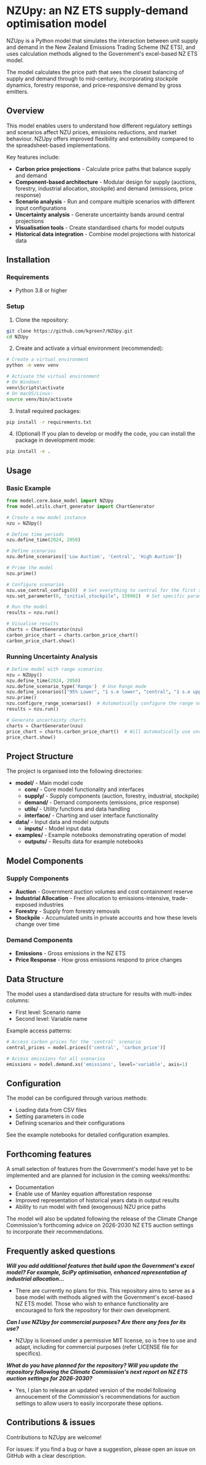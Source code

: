 # NZUpy: an NZ ETS supply-demand optimisation model

NZUpy is a Python model that simulates the interaction between unit supply and demand in the New Zealand Emissions Trading Scheme (NZ ETS), and uses calculation methods aligned to the Government's excel-based NZ ETS model.

The model calculates the price path that sees the closest balancing of supply and demand through to mid-century, incorporating stockpile dynamics, forestry response, and price-responsive demand by gross emitters.

## Overview

This model enables users to understand how different regulatory settings and scenarios affect NZU prices, emissions reductions, and market behaviour. NZUpy offers improved flexibility and extensibility compared to the spreadsheet-based implementations.

Key features include:

- **Carbon price projections** - Calculate price paths that balance supply and demand
- **Component-based architecture** - Modular design for supply (auctions, forestry, industrial allocation, stockpile) and demand (emissions, price response)
- **Scenario analysis** - Run and compare multiple scenarios with different input configurations
- **Uncertainty analysis** - Generate uncertainty bands around central projections
- **Visualisation tools** - Create standardised charts for model outputs
- **Historical data integration** - Combine model projections with historical data

## Installation

### Requirements

- Python 3.8 or higher

### Setup

1. Clone the repository:

```bash
git clone https://github.com/kgreen7/NZUpy.git
cd NZUpy
```

2. Create and activate a virtual environment (recommended):

```bash
# Create a virtual environment
python -m venv venv

# Activate the virtual environment
# On Windows:
venv\Scripts\activate
# On macOS/Linux:
source venv/bin/activate
```

3. Install required packages:

```bash
pip install -r requirements.txt
```

4. (Optional) If you plan to develop or modify the code, you can install the package in development mode:

```bash
pip install -e .
```

## Usage

### Basic Example

```python
from model.core.base_model import NZUpy
from model.utils.chart_generator import ChartGenerator

# Create a new model instance
nzu = NZUpy()

# Define time periods
nzu.define_time(2024, 2050)

# Define scenarios
nzu.define_scenarios(['Low Auction', 'Central', 'High Auction'])

# Prime the model
nzu.prime()

# Configure scenarios
nzu.use_central_configs(0)  # Set everything to central for the first scenario
nzu.set_parameter(0, "initial_stockpile", 159902)  # Set specific parameter

# Run the model
results = nzu.run()

# Visualise results
charts = ChartGenerator(nzu)
carbon_price_chart = charts.carbon_price_chart()
carbon_price_chart.show()
```

### Running Uncertainty Analysis

```python
# Define model with range scenarios
nzu = NZUpy()
nzu.define_time(2024, 2050)
nzu.define_scenario_type('Range')  # Use Range mode
nzu.define_scenarios(["95% Lower", "1 s.e lower", "central", "1 s.e upper", "95% Upper"])
nzu.prime()
nzu.configure_range_scenarios()  # Automatically configure the range scenarios
results = nzu.run()

# Generate uncertainty charts
charts = ChartGenerator(nzu)
price_chart = charts.carbon_price_chart()  # Will automatically use uncertainty bands
price_chart.show()
```

## Project Structure

The project is organised into the following directories:

- **model/** - Main model code
  - **core/** - Core model functionality and interfaces
  - **supply/** - Supply components (auction, forestry, industrial, stockpile)
  - **demand/** - Demand components (emissions, price response)
  - **utils/** - Utility functions and data handling
  - **interface/** - Charting and user interface functionality
- **data/** - Input data and model outputs
  - **inputs/** - Model input data
- **examples/** - Example notebooks demonstrating operation of model
  - **outputs/** - Results data for example notebooks

## Model Components

### Supply Components

- **Auction** - Government auction volumes and cost containment reserve
- **Industrial Allocation** - Free allocation to emissions-intensive, trade-exposed industries
- **Forestry** - Supply from forestry removals
- **Stockpile** - Accumulated units in private accounts and how these levels change over time

### Demand Components

- **Emissions** - Gross emissions in the NZ ETS
- **Price Response** - How gross emissions respond to price changes

## Data Structure

The model uses a standardised data structure for results with multi-index columns:

- First level: Scenario name
- Second level: Variable name

Example access patterns:

```python
# Access carbon prices for the 'central' scenario
central_prices = model.prices[('central', 'carbon_price')]

# Access emissions for all scenarios
emissions = model.demand.xs('emissions', level='variable', axis=1)
```

## Configuration

The model can be configured through various methods:

- Loading data from CSV files
- Setting parameters in code
- Defining scenarios and their configurations

See the example notebooks for detailed configuration examples.

## Forthcoming features

A small selection of features from the Government's model have yet to be implemented and are planned for inclusion in the coming weeks/months:

- Documentation
- Enable use of Manley equation afforestation response
- Improved representation of historical years data in output results
- Ability to run model with fxed (exogenous) NZU price paths

The model will also be updated following the release of the Climate Change Commission's forthcoming advice on 2026-2030 NZ ETS auction settings to incorporate their recommendations.

## Frequently asked questions

   ***Will you add additional features that build upon the Government's excel model? For example, SciPy optimisation, enhanced representation of industrial allocation...***

- There are currently no plans for this. This repository aims to serve as a base model with methods aligned with the Government's excel-based NZ ETS model. Those who wish to enhance functionality are encouraged to fork the repository for their own development.

***Can I use NZUpy for commercial purposes? Are there any fees for its use?***

- NZUpy is licensed under a permissive MIT license, so is free to use and adapt, including for commercial purposes (refer LICENSE file for specifics).

***What do you have planned for the repository? Will you update the repository following the Climate Commission's next report on NZ ETS auction settings for 2026-2030?***

- Yes, I plan to release an updated version of the model following annoucement of the Commission's recommendations for auction settings to allow users to easily incorporate these options.

## Contributions & issues

Contributions to NZUpy are welcome!

For issues: If you find a bug or have a suggestion, please open an issue on GitHub with a clear description.
